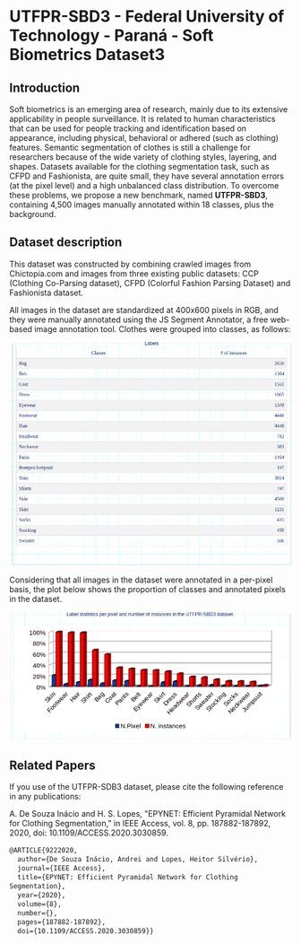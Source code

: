 # UTFPR-SBD3 - Federal University of Technology - Paraná - Soft Biometrics Dataset3

## Introduction

Soft biometrics is an emerging area of research, mainly due to its extensive applicability in people surveillance. It is related to human characteristics that can be used for people tracking and identification based on appearance, including physical, behavioral or adhered (such as clothing) features. Semantic segmentation of clothes is still a challenge for researchers because of the wide variety of clothing styles, layering, and shapes. Datasets available for the clothing segmentation task, such as CFPD and Fashionista, are quite small, they have several annotation errors (at the pixel level) and a high unbalanced class distribution. To overcome these problems, we propose a new benchmark, named **UTFPR-SBD3**, containing 4,500 images manually annotated within 18 classes, plus the background.

## Dataset description

This dataset was constructed by combining crawled images from Chictopia.com and images from three existing public datasets: CCP (Clothing Co-Parsing dataset), CFPD (Colorful Fashion Parsing Dataset) and Fashionista dataset.

All images in the dataset are standardized at 400x600 pixels in RGB, and they were manually annotated using the JS Segment Annotator, a free web-based image annotation tool. Clothes were grouped into classes, as follows:



![Specification Table](Table1.png)

Considering that all images in the dataset were annotated in a per-pixel basis, the plot below shows the proportion of classes and annotated pixels in the dataset.

![Specification Table](Statistics.png)


## Related Papers

If you use of the UTFPR-SDB3 dataset, please cite the following reference in any publications:


A. De Souza Inácio and H. S. Lopes, "EPYNET: Efficient Pyramidal Network for Clothing Segmentation," in IEEE Access, vol. 8, pp. 187882-187892, 2020, doi: 10.1109/ACCESS.2020.3030859.

```
@ARTICLE{9222020,
  author={De Souza Inácio, Andrei and Lopes, Heitor Silvério},
  journal={IEEE Access}, 
  title={EPYNET: Efficient Pyramidal Network for Clothing Segmentation}, 
  year={2020},
  volume={8},
  number={},
  pages={187882-187892},
  doi={10.1109/ACCESS.2020.3030859}}
```
